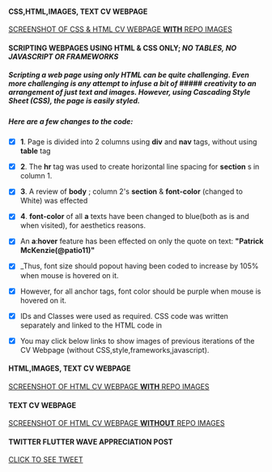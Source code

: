 


#### CSS,HTML,IMAGES, TEXT CV WEBPAGE
[SCREENSHOT OF CSS & HTML CV WEBPAGE **WITH** REPO IMAGES](https://res.cloudinary.com/rejreign/image/upload/v1567257379/SydneyCSS35_hgquzv.png)

#### SCRIPTING WEBPAGES USING HTML & CSS ONLY; _NO TABLES, NO JAVASCRIPT OR FRAMEWORKS_

#####	 Scripting a web page using only HTML can be quite challenging. Even more challenging is any attempt to infuse a bit of #####    creativity to an arrangement of just text and images. However, using __Cascading Style Sheet (CSS)__, the page is easily styled. 	 
#####    Here are a few changes to the code:

- [x]	 __1__. Page is divided into 2 columns using __div__ and __nav__ tags, without using __table__ tag
- [x]	 __2__. The  __hr__ tag was used to create horizontal line spacing for __section__ s in column 1.
- [x]  __3__.  A review of __body__ ; column 2's __section__ & __font-color__ (changed to White) was effected
- [x]  __4__. __font-color__  of all __a__ texts have been changed to blue(both as is and when visited), for aesthetics reasons.

- [x]	 An __a__:__hover__ feature has been effected on only the quote on text:  __"Patrick McKenzie(@patio11)"__
- [x]	 _Thus, font size should popout having been coded to increase by 105% when mouse is hovered on it.
- [x]	 However, for all anchor tags, font color should be purple when mouse is hovered on it.

- [x]	 IDs and Classes were used as required. CSS code was written separately and linked to the HTML code in <Head>

- [x]    You may click below links to show images of previous iterations of the CV Webpage (without CSS,style,frameworks,javascript).


#### HTML,IMAGES, TEXT CV WEBPAGE
[SCREENSHOT OF HTML CV WEBPAGE **WITH** REPO IMAGES](https://res.cloudinary.com/rejreign/image/upload/v1566733004/withIMAGES_gyhzaj.png)

#### TEXT CV WEBPAGE
[SCREENSHOT OF HTML CV WEBPAGE **WITHOUT** REPO IMAGES](https://res.cloudinary.com/rejreign/image/upload/v1566683762/Basic_bmmtsd.pdf)

#### TWITTER FLUTTER WAVE APPRECIATION POST
[CLICK TO SEE TWEET](https://twitter.com/rejreign/status/1165662497187205121?s=20)


